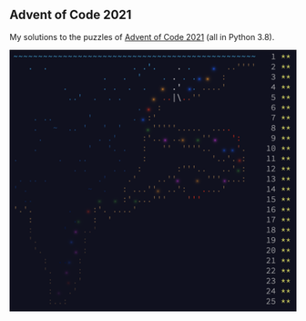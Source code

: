 ## Advent of Code 2021

My solutions to the puzzles of [Advent of Code 2021](https://adventofcode.com/2021) (all in Python 3.8).


![full calendar](calendar.png)
